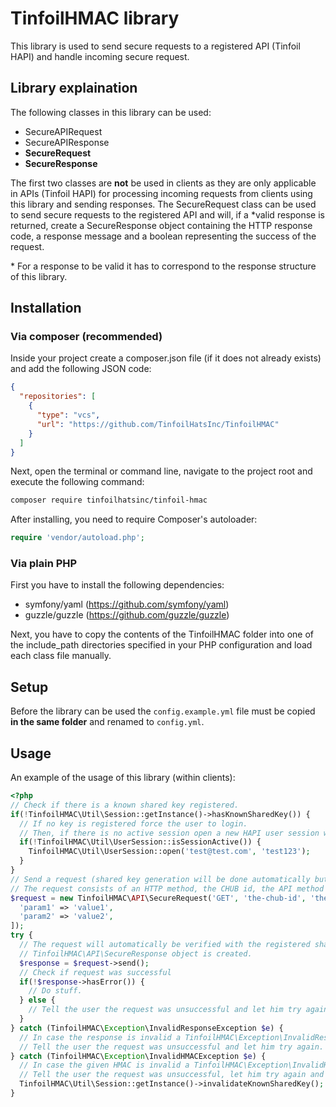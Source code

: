 TinfoilHMAC library
===================

This library is used to send secure requests to a registered API (Tinfoil HAPI) and handle incoming secure request.

## Library explaination

The following classes in this library can be used:
* SecureAPIRequest
* SecureAPIResponse
* **SecureRequest**
* **SecureResponse**

The first two classes are **not** be used in clients as they are only applicable in APIs (Tinfoil HAPI) for processing 
incoming requests from clients using this library and sending responses.
The SecureRequest class can be used to send secure requests to the registered API and will, if a *valid response is 
returned, create a SecureResponse object containing the HTTP response code, a response message and a boolean 
representing the success of the request.

\* For a response to be valid it has to correspond to the response structure of this library.

## Installation

### Via composer (recommended)

Inside your project create a composer.json file (if it does not already exists) and add the following JSON code:
```json
{
  "repositories": [
    {
      "type": "vcs",
      "url": "https://github.com/TinfoilHatsInc/TinfoilHMAC"
    }
  ]
}
```

Next, open the terminal or command line, navigate to the project root and execute the following command: 
```bash
composer require tinfoilhatsinc/tinfoil-hmac
```

After installing, you need to require Composer's autoloader:
```php
require 'vendor/autoload.php';
```

### Via plain PHP

First you have to install the following dependencies:
* symfony/yaml (https://github.com/symfony/yaml)
* guzzle/guzzle (https://github.com/guzzle/guzzle)

Next, you have to copy the contents of the TinfoilHMAC folder into one of the include_path directories specified in 
your PHP configuration and load each class file manually.

## Setup

Before the library can be used the `config.example.yml` file must be copied **in the same folder** and renamed to 
`config.yml`.

## Usage

An example of the usage of this library (within clients): 

```php
<?php
// Check if there is a known shared key registered.
if(!TinfoilHMAC\Util\Session::getInstance()->hasKnownSharedKey()) {
  // If no key is registered force the user to login.
  // Then, if there is no active session open a new HAPI user session with the user's credentials.
  if(!TinfoilHMAC\Util\UserSession::isSessionActive()) {
    TinfoilHMAC\Util\UserSession::open('test@test.com', 'test123');
  }
}
// Send a request (shared key generation will be done automatically but needs an active UserSession).
// The request consists of an HTTP method, the CHUB id, the API method and parameters if necessary.
$request = new TinfoilHMAC\API\SecureRequest('GET', 'the-chub-id', 'the-api-method', [
  'param1' => 'value1',
  'param2' => 'value2',
]);
try {
  // The request will automatically be verified with the registered shared key and a
  // TinfoilHMAC\API\SecureResponse object is created.
  $response = $request->send();
  // Check if request was successful
  if(!$response->hasError()) {
    // Do stuff.
  } else {
    // Tell the user the request was unsuccessful and let him try again.
  }
} catch (TinfoilHMAC\Exception\InvalidResponseException $e) {
  // In case the response is invalid a TinfoilHMAC\Exception\InvalidResponseException is thrown.
  // Tell the user the request was unsuccessful and let him try again.
} catch (TinfoilHMAC\Exception\InvalidHMACException $e) {
  // In case the given HMAC is invalid a TinfoilHMAC\Exception\InvalidHMACException is thrown.
  // Tell the user the request was unsuccessful, let him try again and invalidate the existing shared key.
  TinfoilHMAC\Util\Session::getInstance()->invalidateKnownSharedKey();
}
```